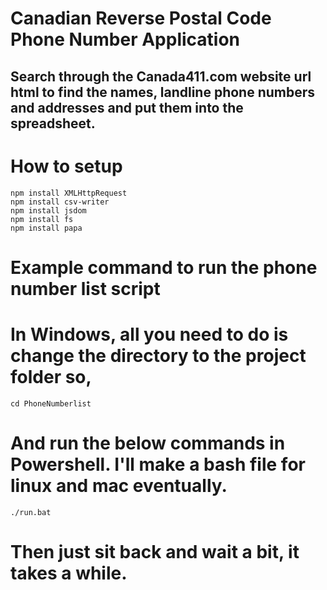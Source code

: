 # Canadian Reverse Postal Code Phone Number Application

## Search through the Canada411.com website url html to find the names, landline phone numbers and addresses and put them into the spreadsheet.

# How to setup 
    npm install XMLHttpRequest
    npm install csv-writer
    npm install jsdom
    npm install fs
    npm install papa

# Example command to run the phone number list script

# In Windows, all you need to do is change the directory to the project folder so,
    cd PhoneNumberlist
    
# And run the below commands in Powershell. I'll make a bash file for linux and mac eventually.
    ./run.bat
    
# Then just sit back and wait a bit, it takes a while.

